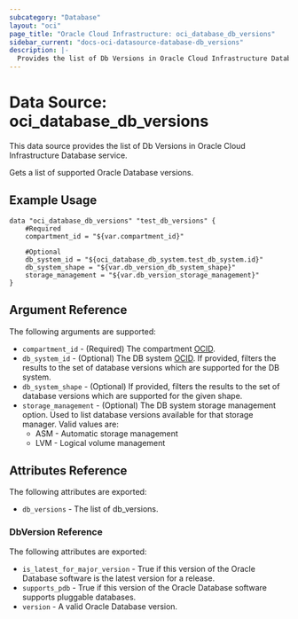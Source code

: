 ```yaml
---
subcategory: "Database"
layout: "oci"
page_title: "Oracle Cloud Infrastructure: oci_database_db_versions"
sidebar_current: "docs-oci-datasource-database-db_versions"
description: |-
  Provides the list of Db Versions in Oracle Cloud Infrastructure Database service
---
```


# Data Source: oci_database_db_versions
This data source provides the list of Db Versions in Oracle Cloud Infrastructure Database service.

Gets a list of supported Oracle Database versions.

## Example Usage

```hcl
data "oci_database_db_versions" "test_db_versions" {
	#Required
	compartment_id = "${var.compartment_id}"

	#Optional
	db_system_id = "${oci_database_db_system.test_db_system.id}"
	db_system_shape = "${var.db_version_db_system_shape}"
	storage_management = "${var.db_version_storage_management}"
}
```

## Argument Reference

The following arguments are supported:

* `compartment_id` - (Required) The compartment [OCID](https://docs.cloud.oracle.com/iaas/Content/General/Concepts/identifiers.htm).
* `db_system_id` - (Optional) The DB system [OCID](https://docs.cloud.oracle.com/iaas/Content/General/Concepts/identifiers.htm). If provided, filters the results to the set of database versions which are supported for the DB system.
* `db_system_shape` - (Optional) If provided, filters the results to the set of database versions which are supported for the given shape.
* `storage_management` - (Optional) The DB system storage management option. Used to list database versions available for that storage manager. Valid values are:
	* ASM - Automatic storage management
	* LVM - Logical volume management 


## Attributes Reference

The following attributes are exported:

* `db_versions` - The list of db_versions.

### DbVersion Reference

The following attributes are exported:

* `is_latest_for_major_version` - True if this version of the Oracle Database software is the latest version for a release.
* `supports_pdb` - True if this version of the Oracle Database software supports pluggable databases.
* `version` - A valid Oracle Database version.

